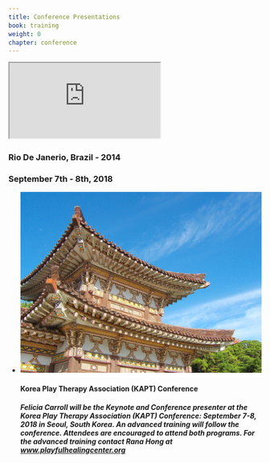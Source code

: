 ```yaml
---
title: Conference Presentations
book: training
weight: 0
chapter: conference
---
```

<div class="row">
    <div class="col-sm-6">
        <div class="embed-responsive embed-responsive-16by9">
            <iframe class="embed-responsive-item" src="https://www.youtube.com/embed/Dpk5s9qoXR0"></iframe>
        </div>
        <h3>Rio De Janerio, Brazil - 2014</h3>
        <div class="panel panel-default">
          <div class="panel-heading">
            <h3 class="panel-title header-title">September 7th - 8th, 2018</h3>
          </div>
          <div class="panel-body">
            <ul class="list-group">
              <li class="list-group-item">
                <p><img src="/assets/img/korea.png" class="img-responsive img-thumbnail" /></p>
                <h4><strong>Korea Play Therapy Association (KAPT) Conference</strong></h4>
                <h5>Felicia Carroll will be the Keynote and Conference presenter at the Korea Play Therapy Association (KAPT) Conference: September 7-8, 2018 in Seoul, South Korea. An advanced training will follow the conference.  Attendees are encouraged to attend both programs. For the advanced training contact Rana Hong at <a href="http://www.playfulhealingcenter.org">www.playfulhealingcenter.org</a></h5>
              </li>
            </ul>
          </div>
          <div class="panel-footer"></div>
        </div>
    </div>
    <div class="col col-sm-6">
        <!--<div class="panel panel-default">
          <div class="panel-heading">
            <h3 class="panel-title header-title">September 28-29, 2018</h3>
          </div>
          <div class="panel-body">
            <ul class="list-group">
              <li class="list-group-item">
                <p><img src="/assets/img/gioc.png" class="img-responsive img-thumbnail" /></p>
                <h4>Gestalt Institute of Cleveland</h4>
                <h5>Valente will present, <strong>“Music and Sound in Gestalt Therapy with Children and Adolescents”</strong></h5>
              </li>
            </ul>
          </div>
          <div class="panel-footer">
            <a class="btn btn-danger btn-block" href="https://www.gestaltcleveland.org/register/" target="_blank">Register Now</a>
          </div>
        </div>
        <div class="panel panel-default">
          <div class="panel-heading">
            <h3 class="panel-title header-title">April 21-22, 2018</h3>
          </div>
          <div class="panel-body">
            <ul class="list-group">
              <li class="list-group-item">
                <p><img src="/assets/img/gioc.png" class="img-responsive img-thumbnail" /></p>
                <h4>Gestalt Institute of Cleveland</h4>
                <h5>Felicia will present, <strong>“Every Child's Life is Worth a Story”</strong></h5>
                <h6>Writing life narratives with Children in Gestalt Therapy</h6>
              </li>
            </ul>
          </div>
          <div class="panel-footer">
            <a class="btn btn-danger btn-block" href="https://www.gestaltcleveland.org/register/" target="_blank">Register Now</a>
          </div>
        </div>-->
    </div>
</div>

